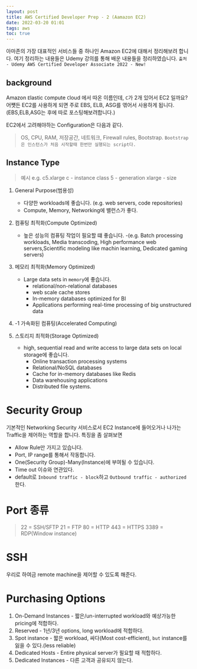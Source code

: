 ```yaml
---
layout: post
title: AWS Certified Developer Prep - 2 (Aamazon EC2)
date: 2022-03-20 01:01
tags: aws
toc: true
---
```


아마존의 가장 대표적인 서비스들 중 하나인 Amazon EC2에 대해서 정리해보려 합니다.
여기 정리하는 내용들은 Udemy 강의를 통해 배운 내용들을 정리하였습니다.
`출처 - Udemy AWS Certified Developer Associate 2022 - New!`

## background
Amazon `E`lastic `C`ompute `C`loud 에서 따온 이름인데, `C`가 2개 있어서 EC2 일까요?
어쩃든 EC2를 사용하게 되면 주로 EBS, ELB, ASG를 엮어서 사용하게 됩니다. (EBS,ELB,ASG는 후에 따로 포스팅해보려합니다.)

EC2에서 고려해야하는 Configuration은 다음과 같다.
> OS, CPU, RAM, 저장공간, 네트워크, Firewall rules, Bootstrap.
> `Bootstrap은 인스턴스가 처음 시작할때 한번만 실행되는 script다.`

## Instance Type
> 예시 e.g.
> c5.xlarge
> c - instance class
> 5 - generation
> xlarge - size

1. General Purpose(범용성)
    - 다양한 workloads에 좋습니다. (e.g. web servers, code repositories)
    - Compute, Memory, Networking에 밸런스가 좋다.

2. 컴퓨팅 최적화(Compute Optimized)
    - 높은 성능의 컴퓨팅 작업이 필요할 떄 좋습니다.
        -(e.g. Batch processing workloads, Media transcoding, High performance web servers,Scientific modeling like machin learning, Dedicated gaming servers)

3. 메모리 최적화(Memory Optimized)
    - Large data sets in `memory`에 좋습니다.
        - relational/non-relational databases
        - web scale cache stores
        - In-memory databases optimized for BI
        - Applications performing real-time processing of big unstructured data

3. -1  가속화된 컴퓨팅(Accelerated Computing)
    
4. 스토리지 최적화(Storage Optimized)
    - high, sequential read and write access to large data sets on local storage에 좋습니다.
        - Online transaction processing systems
        - Relational/NoSQL databases
        - Cache for in-memory databases like Redis
        - Data warehousing applications
        - Distributed file systems.

# Security Group
기본적인 Networking Security 서비스로서 EC2 Instance에 들어오거나 나가는 Traffic을 제어하는 역할을 합니다.
특징을 좀 살펴보면
- Allow Rule만 가지고 있습니다.
- Port, IP range를 통해서 작동합니다.
- One(Security Group)-Many(Instance)에 부여될 수 있습니다.
- Time out 이슈와 연관있다.
- default로 `Inbound traffic - block`하고 `Outbound traffic - authorized` 한다.

# Port 종류
> 22 = SSH/SFTP
> 21 = FTP
> 80 = HTTP
> 443 = HTTPS
> 3389 = RDP(Window instance)

# SSH
우리로 하여금 remote machine을 제어할 수 있도록 해준다.

# Purchasing Options
1. On-Demand Instances - 짧은/un-interrupted workload와 예상가능한 pricing에 적합하다.
2. Reserved - 1년/3년 options, long workload에 적합하다.
3. Spot instance - 짧은 workload, 싸다(Most cost-efficient), `but` instance를 잃을 수 있다.(less reliable)
4. Dedicated Hosts - Entire physical server가 필요할 때 적합하다.
5. Dedicated Instances - 다른 고객과 공유되지 않는다.